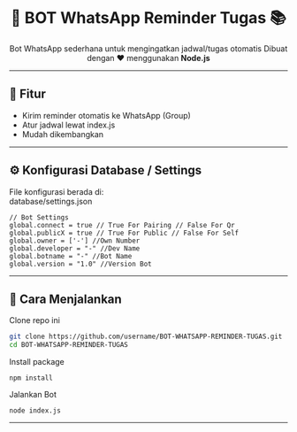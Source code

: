 <!-- Banner -->
<h1 align="center">🤖 BOT WhatsApp Reminder Tugas 📚</h1>
<p align="center">
  Bot WhatsApp sederhana untuk mengingatkan jadwal/tugas otomatis  
  Dibuat dengan ❤️ menggunakan <b>Node.js</b></b>
</p>

---

## 🚀 Fitur
- Kirim reminder otomatis ke WhatsApp (Group)
- Atur jadwal lewat index.js
- Mudah dikembangkan

---

## ⚙️ Konfigurasi Database / Settings

File konfigurasi berada di:  
database/settings.json

```
// Bot Settings
global.connect = true // True For Pairing // False For Qr
global.publicX = true // True For Public // False For Self
global.owner = ['-'] //Own Number
global.developer = "-" //Dev Name
global.botname = "-" //Bot Name
global.version = "1.0" //Version Bot
```

---

## 🔧 Cara Menjalankan
Clone repo ini
```bash
git clone https://github.com/username/BOT-WHATSAPP-REMINDER-TUGAS.git
cd BOT-WHATSAPP-REMINDER-TUGAS
```
Install package
```
npm install
```
Jalankan Bot
```
node index.js
```
---
